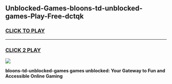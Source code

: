 
## Unblocked-Games-bloons-td-unblocked-games-Play-Free-dctqk
<h3>
<a href="https://premium76.site?title=bloons-td-unblocked-games&ref=21A">CLICK TO PLAY</a></h3>
<hr>

<h3>
<a href="https://premium76.site?title=bloons-td-unblocked-games&ref=21A">CLICK 2 PLAY</a>
  
</h3>

<a href="https://premium76.site?title=bloons-td-unblocked-games&ref=21A"><img src="https://clearcache.store/games.png"></a>


**bloons-td-unblocked-games games unblocked: Your Gateway to Fun and Accessible Online Gaming**
